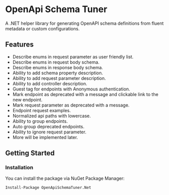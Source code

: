 # OpenApi Schema Tuner

A .NET helper library for generating OpenAPI schema definitions from fluent metadata or custom configurations.

## Features

- Describe enums in request parameter as user friendly list.
- Describe enums in request body schema.
- Describe enums in response body schema.
- Ability to add schema property description.
- Ability to add request parameter description.
- Ability to add controller description.
- Guest tag for endpoints with Anonymous authentication.
- Mark endpoint as deprecated with a message and clickable link to the new endpoint.
- Mark request parameter as deprecated with a message.
- Endpoint request examples.
- Normalized api paths with lowercase.
- Ability to group endpoints.
- Auto group deprecated endpoints.
- Ability to ignore request parameter.
- More will be implemented later.

## Getting Started

### Installation

You can install the package via NuGet Package Manager:

```bash
Install-Package OpenApiSchemaTuner.Net
```